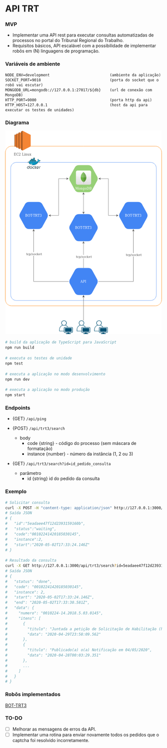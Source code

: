 # API TRT

### MVP
* Implementar uma API rest para executar consultas automatizadas de processos no portal do Tribunal Regional do Trabalho.
* Requisitos básicos, API escalável com a possibilidade de implementar robôs em (N) linguagens de programação.

### Variáveis de ambiente
```env
NODE_ENV=development                           (ambiente da aplicação)
SOCKET_PORT=9018                               (porta do socket que o robô vai escutar)
MONGODB_URL=mongodb://127.0.0.1:27017/${db}    (url de conexão com MongoDB) 
HTTP_PORT=9000                                 (porta http da api)
HTTP_HOST=127.0.0.1                            (host da api para executar os testes de unidades)

```

### Diagrama

![diagrama](https://github.com/eugenio-cunha/api-trt/blob/master/diagram.png)

```sh
# build da aplicação de TypeScript para JavaScript
npm run build

# executa os testes de unidade
npm test

# executa a aplicação no modo desenvolvimento
npm run dev

# executa a aplicação no modo produção
npm start

```

### Endpoints

* {GET}  `/api/ping`

* {POST} `/api/trt3/search`
    - body
        - code {string} - código do processo (sem máscara de formatação)
        - instance {number} - número da instância (1, 2 ou 3)

* {GET}  `/api/trt3/search?id=id_pedido_consulta`
    - parâmetro
        - id {string} id do pedido da consulta

### Exemplo

```sh
# Solicitar consulta
curl -X POST -H "content-type: application/json" http://127.0.0.1:3000/api/trt3/search --data '{ "code": "00102241420185030145", "instance": 2 }'
# Saída JSON
# {
#   "id":"5eadaee47f12d2393159160b",
#   "status":"waiting",
#   "code":"00102241420185030145",
#   "instance":2,
#   "start":"2020-05-02T17:33:24.146Z"
# }

# Resultado da consulta
curl -X GET http://127.0.0.1:3000/api/trt3/search?id=5eadaee47f12d2393159160b
# Saída JSON
# {
#   "status": "done",
#   "code": "00102241420185030145",
#   "instance": 2,
#   "start": "2020-05-02T17:33:24.146Z",
#   "end": "2020-05-02T17:33:30.581Z",
#   "data": {
#     "numero": "0010224-14.2018.5.03.0145",
#     "itens": [
#       {
#         "titulo": "Juntada a petição de Solicitação de Habilitação (habilitação)",
#         "data": "2020-04-29T23:58:09.562"
#       },
#       {
#         "titulo": "Publicado(a) o(a) Notificação em 04/05/2020",
#         "data": "2020-04-28T00:03:29.351"
#       },
#       ...
#     ]
#   }
# }

```

### Robôs implementados
 [BOT-TRT3](https://github.com/eugenio-cunha/bot-trt3)


### TO-DO
- [ ] Melhorar as mensagens de erros da API.
- [ ] Implementar uma rotina para enviar novamente todos os pedidos que o captcha foi resolvido incorretamente.